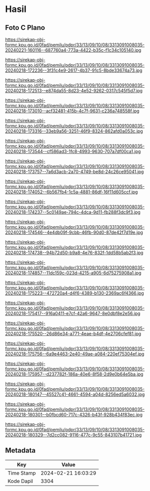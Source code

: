 # Hasil

## Foto C Plano

https://sirekap-obj-formc.kpu.go.id/0fad/pemilu/pdpr/33/13/09/10/08/3313091008035-20240221-160116--687760a4-773a-4422-b35c-f1c34c105140.jpg

https://sirekap-obj-formc.kpu.go.id/0fad/pemilu/pdpr/33/13/09/10/08/3313091008035-20240218-172236--3f31c4e9-2617-4b37-91c5-8bde33674a73.jpg

https://sirekap-obj-formc.kpu.go.id/0fad/pemilu/pdpr/33/13/09/10/08/3313091008035-20240218-172513--e874da55-8d23-4e52-9262-0317c545f5d7.jpg

https://sirekap-obj-formc.kpu.go.id/0fad/pemilu/pdpr/33/13/09/10/08/3313091008035-20240218-173010--acf32481-415b-4c7f-9631-c236a748558f.jpg

https://sirekap-obj-formc.kpu.go.id/0fad/pemilu/pdpr/33/13/09/10/08/3313091008035-20240218-173316--33eb9a56-3251-46f9-8324-862afd0a053c.jpg

https://sirekap-obj-formc.kpu.go.id/0fad/pemilu/pdpr/33/13/09/10/08/3313091008035-20240218-173544--cf586ad3-1fc8-4993-9630-707a7df00ca1.jpg

https://sirekap-obj-formc.kpu.go.id/0fad/pemilu/pdpr/33/13/09/10/08/3313091008035-20240218-173757--7a6d3acb-2a70-4749-be8d-24c26ce95041.jpg

https://sirekap-obj-formc.kpu.go.id/0fad/pemilu/pdpr/33/13/09/10/08/3313091008035-20240218-174052--6b567fb4-1c5a-4881-86df-16f11d605ccf.jpg

https://sirekap-obj-formc.kpu.go.id/0fad/pemilu/pdpr/33/13/09/10/08/3313091008035-20240218-174237--5c0149ae-794c-4dca-9d11-fb288f3dc9f3.jpg

https://sirekap-obj-formc.kpu.go.id/0fad/pemilu/pdpr/33/13/09/10/08/3313091008035-20240218-174546--4e4db09f-9cbb-46fb-90d0-87de42f7d19e.jpg

https://sirekap-obj-formc.kpu.go.id/0fad/pemilu/pdpr/33/13/09/10/08/3313091008035-20240218-174738--94b72d50-b9a8-4e76-832f-1dd58b5ab2f3.jpg

https://sirekap-obj-formc.kpu.go.id/0fad/pemilu/pdpr/33/13/09/10/08/3313091008035-20240218-174857--11dc159c-023d-4215-a905-6d75275908a1.jpg

https://sirekap-obj-formc.kpu.go.id/0fad/pemilu/pdpr/33/13/09/10/08/3313091008035-20240218-175223--472720a4-d4f6-4389-b130-2369ac6f4366.jpg

https://sirekap-obj-formc.kpu.go.id/0fad/pemilu/pdpr/33/13/09/10/08/3313091008035-20240218-175417--916a0411-e7cf-42a6-9647-8e0dbf8e2e56.jpg

https://sirekap-obj-formc.kpu.go.id/0fad/pemilu/pdpr/33/13/09/10/08/3313091008035-20240218-175520--26d86e34-a771-4eae-b4df-4e2706cfef81.jpg

https://sirekap-obj-formc.kpu.go.id/0fad/pemilu/pdpr/33/13/09/10/08/3313091008035-20240218-175756--6a9e4463-2e40-49ae-a084-220ef75304ef.jpg

https://sirekap-obj-formc.kpu.go.id/0fad/pemilu/pdpr/33/13/09/10/08/3313091008035-20240218-175957--d237782f-186a-40e6-8f58-2d9e0b64e5ba.jpg

https://sirekap-obj-formc.kpu.go.id/0fad/pemilu/pdpr/33/13/09/10/08/3313091008035-20240218-180147--45527c41-4661-4594-a04d-8256ed5a6032.jpg

https://sirekap-obj-formc.kpu.go.id/0fad/pemilu/pdpr/33/13/09/10/08/3313091008035-20240218-180301--b0fbcd60-717c-4326-b43f-928b434f83ec.jpg

https://sirekap-obj-formc.kpu.go.id/0fad/pemilu/pdpr/33/13/09/10/08/3313091008035-20240218-180329--7d2cc082-9116-477c-9c55-843107b41721.jpg


## Metadata

| Key        | Value               |
| ---------- | ------------------- |
| Time Stamp | 2024-02-21 16:03:29 |
| Kode Dapil | 3304                |



